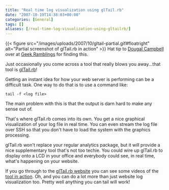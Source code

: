 ```yaml
---
title: "Real time log visualization using glTail.rb"
date: "2007-10-19T14:38:03+00:00"
categories: [General]
tags: []
aliases: [/real-time-log-visualization-using-gltailrb/]
---
```


{{< figure src="/images/uploads/2007/10/gltail-partial.gif#floatright" alt="Partial screenshot of glTail.rb in action" >}}
Hat tip to [Dougal Campbell](http://dougal.gunters.org/about-this-site) over at [Geek Ramblings](http://dougal.gunters.org/) for finding this.

Just occasionally you come across a tool that really blows you away...that tool is [glTail.rb](http://fudgie.org/)!

Getting an instant idea for how your web server is performing can be a difficult task. One way to do that is to use a command like:

<code>tail -f &lt;log file&gt;</code>

The main problem with this is that the output is darn hard to make any sense out of.

That's where glTail.rb comes into its own. You get a nice graphical visualization of your log file in real time. You can even stream the log file over SSH so that you don't have to load the system with the graphics processing.

glTail.rb won't replace your regular analytics package, but it will provide a nice supplementary tool that's not too techie. You could wire up glTail.rb to display onto a LCD in your office and everybody could see, in real time, what's happening on your website.

If you go through to the [glTail.rb website](http://fudgie.org/) you can see some videos of the [tool in action](http://fudgie.org/slashdotted.html). Oh, and you can do a lot more than just website log visualization too. Pretty well anything you can tail will work!
